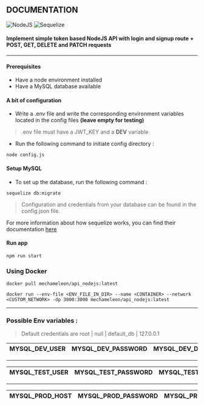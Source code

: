 ## DOCUMENTATION ##

![NodeJS](https://img.shields.io/badge/NodeJS-100%25-5FA04E?logo=nodedotjs)
![Sequelize](https://img.shields.io/badge/Sequelize-MySQL-blue?logo=sequelize)

#### Implement simple token based NodeJS API with login and signup route + POST, GET, DELETE and PATCH requests

***

#### Prerequisites

- Have a node environment installed
- Have a MySQL database available

#### A bit of configuration

- Write a .env file and write the corresponding environment variables located in the config files <strong>(leave empty for testing)</strong> 

>
> .env file must have a JWT_KEY and a __DEV__ variable
>

- Run the following command to initiate config directory :

```
node config.js
```
#### Setup MySQL

- To set up the database, run the following command :

```
sequelize db:migrate
```

> Configuration and credentials from your database can be found in the config.json file. 

For more information about how sequelize works, you can find their documentation [here](https://sequelize.org/)

#### Run app

```
npm run start
```

### Using Docker

```
docker pull mechameleon/api_nodejs:latest
```

```
docker run --env-file <ENV_FILE_IN_DIR> --name <CONTAINER> --network <CUSTOM_NETWORK> -dp 3000:3000 mechameleon/api_nodejs:latest
```
***
### Possible Env variables :

> Default credentials are root | null | default_db | 127.0.0.1

MYSQL_DEV_USER | MYSQL_DEV_PASSWORD | MYSQL_DEV_DB | MYSQL_DEV_HOST
:---------------:|:---------------:|:---------------:|:---------------:|
***
MYSQL_TEST_USER | MYSQL_TEST_PASSWORD | MYSQL_TEST_DB | MYSQL_TEST_HOST
:---------------:|:---------------:|:---------------:|:---------------:|
***
MYSQL_PROD_HOST | MYSQL_PROD_PASSWORD | MYSQL_PROD_DB | MYSQL_PROD_HOST
:---------------:|:---------------:|:---------------:|:---------------:|

